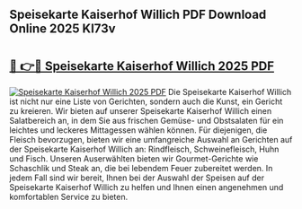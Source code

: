 ## Speisekarte Kaiserhof Willich PDF Download Online 2025 KI73v

# <h2><a href="http://gcafmpc.nevu.top/?p=Speisekarte+Kaiserhof+Willich">🔗 👉🔴 Speisekarte Kaiserhof Willich 2025 PDF</a></h2>

[![Speisekarte Kaiserhof Willich 2025 PDF](https://i.imgur.com/dBaPXMq.png)](http://gcafmpc.nevu.top/?p=Speisekarte+Kaiserhof+Willich)
Die Speisekarte Kaiserhof Willich ist nicht nur eine Liste von Gerichten, sondern auch die Kunst, ein Gericht zu kreieren. Wir bieten auf unserer Speisekarte Kaiserhof Willich einen Salatbereich an, in dem Sie aus frischen Gemüse- und Obstsalaten für ein leichtes und leckeres Mittagessen wählen können. Für diejenigen, die Fleisch bevorzugen, bieten wir eine umfangreiche Auswahl an Gerichten auf der Speisekarte Kaiserhof Willich an: Rindfleisch, Schweinefleisch, Huhn und Fisch. Unseren Auserwählten bieten wir Gourmet-Gerichte wie Schaschlik und Steak an, die bei lebendem Feuer zubereitet werden. In jedem Fall sind wir bereit, Ihnen bei der Auswahl der Speisen auf der Speisekarte Kaiserhof Willich zu helfen und Ihnen einen angenehmen und komfortablen Service zu bieten.
